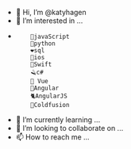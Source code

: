 - 👋 Hi, I’m @katyhagen
- 👀 I’m interested in ...
-         🚀javaScript
          🐍python
          ❤️sql 
          🍏ios
          🐌Swift
          🪒c#
          🌇 Vue
          🤝Angular
          🐈AngularJS
          🧟Coldfusion
- 🌱 I’m currently learning ...
- 💞️ I’m looking to collaborate on ...
- 📫 How to reach me ...

<!---
katyhagen/katyhagen is a ✨ special ✨ repository because its `README.md` (this file) appears on your GitHub profile.
You can click the Preview link to take a look at your changes.
--->
